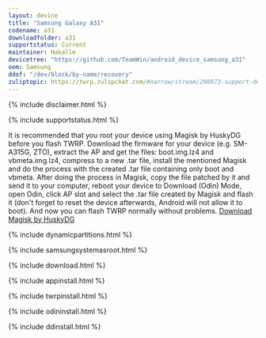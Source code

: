 ```yaml
---
layout: device
title: "Samsung Galaxy A31"
codename: a31
downloadfolder: a31
supportstatus: Current
maintainer: Hakalle
devicetree: "https://github.com/TeamWin/android_device_samsung_a31"
oem: Samsung
ddof: "/dev/block/by-name/recovery"
zuliptopic: https://twrp.zulipchat.com/#narrow/stream/290973-support-device/topic/Samsung.20Galaxy.20A31
---
```


{% include disclaimer.html %}

{% include supportstatus.html %}

It is recommended that you root your device using Magisk by HuskyDG before you flash TWRP. Download the firmware for your device (e.g. SM-A315G, ZTO), extract the AP and get the files: boot.img.lz4 and vbmeta.img.lz4, compress to a new .tar file, install the mentioned Magisk and do the process with the created .tar file containing only boot and vbmeta. After doing the process in Magisk, copy the file patched by it and send it to your computer, reboot your device to Download (Odin) Mode, open Odin, click AP slot and select the .tar file created by Magisk and flash it (don't forget to reset the device afterwards, Android will not allow it to boot). And now you can flash TWRP normally without problems.
<a href="https://huskydg.github.io/download/magisk/25.2-delta.apk">Download Magisk by HuskyDG</a>

{% include dynamicpartitions.html %}

{% include samsungsystemasroot.html %}

{% include download.html %}

{% include appinstall.html %}

{% include twrpinstall.html %}

{% include odininstall.html %}

{% include ddinstall.html %}
